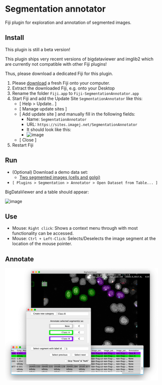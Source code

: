 # Segmentation annotator

Fiji plugin for exploration and annotation of segmented images.

## Install

This plugin is still a beta version!

This plugin ships very recent versions of bigdataviewer and imglib2 which are currently not compatible with other Fiji plugins!

Thus, please download a dedicated Fiji for this plugin.

1. Please [download](https://fiji.sc) a fresh Fiji onto your computer.
1. Extract the downloaded Fiji, e.g. onto your Desktop
1. Rename the folder `Fiji.app` to `Fiji-SegmentationAnnotator.app`
1. Start Fiji and add the Update Site `SegmentationAnnotator` like this:
   - [ Help > Update.. ]
   - [ Manage update sites ]
   - [ Add update site ] and manually fill in the following fields:
      - Name: `SegmentationAnnotator` 
      - URL: `https://sites.imagej.net/SegmentationAnnotator`
      - It should look like this: 
      - <img width="500" alt="image" src="https://user-images.githubusercontent.com/2157566/101176333-9e841900-3646-11eb-8673-a821e9129627.png">
   - [ Close ]
1. Restart Fiji


## Run

- (Optional) Download a demo data set:
   - [Two segmented images (cells and golgi)](https://oc.embl.de/index.php/s/L4Kv5YgKgiMCFUe)
- `[ Plugins > Segmentation > Annotator > Open Dataset from Table... ]`

BigDataViewer and a table should appear:

![image](https://user-images.githubusercontent.com/2157566/101176937-7ba63480-3647-11eb-9952-543e153a99e5.png)

## Use

- Mouse: `Right click`: Shows a context menu through with most functionality can be accessed.
- Mouse: `Ctrl + Left-Click`: Selects/Deselects the image segment at the location of the mouse pointer.

## Annotate

<img src="./doc/annotate.png" width="700">


